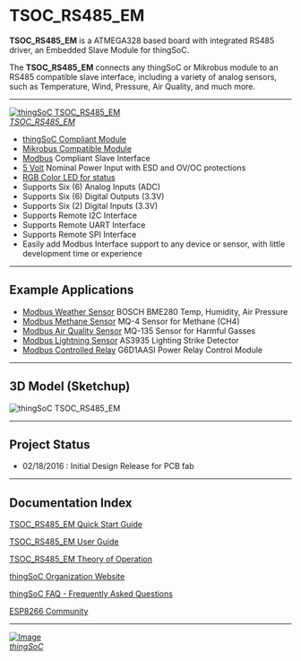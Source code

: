 # TSOC_RS485_EM
**TSOC_RS485_EM** is a ATMEGA328 based board with integrated RS485 driver, an Embedded Slave Module for thingSoC.


The **TSOC_RS485_EM** connects any thingSoC or Mikrobus module to an RS485 compatible slave interface,
including a variety of analog sensors, such as Temperature, Wind, Pressure, Air Quality, and much more.
 
---------------------------------------

[![thingSoC TSOC_RS485_EM](http://thingsoc.github.io/img/projects/thingSoC/thingSoC_cat.png)  
*TSOC_RS485_EM*](https://github.com/PatternAgents/TSOC_RS485_EM/)

* [thingSoC Compliant Module](http://www.thingsoc.com)
* [Mikrobus Compatible Module](http://www.mikroe.com/mikrobus/) 
* [Modbus](http://www.modbus.org/specs.php) Compliant Slave Interface
* [5 Volt](https://en.wikipedia.org/wiki/Modbus) Nominal Power Input with ESD and OV/OC protections
* [RGB Color LED for status](http://media.digikey.com/pdf/Data%20Sheets/CREE%20Power/CLV1A-FKB_Rev5.pdf)
* Supports Six (6) Analog  Inputs  (ADC) 
* Supports Six (6) Digital Outputs (3.3V)
* Supports Six (2) Digital Inputs  (3.3V)
* Supports Remote I2C Interface
* Supports Remote UART Interface
* Supports Remote SPI Interface
* Easily add Modbus Interface support to any device or sensor, with little development time or experience

---------------------------------------
## Example Applications

* [Modbus Weather Sensor](http://www.mikroe.com/click/weather/) BOSCH BME280 Temp, Humidity, Air Pressure
* [Modbus Methane Sensor](http://www.mikroe.com/click/methane/) MQ-4 Sensor for Methane (CH4) 
* [Modbus Air Quality Sensor](http://www.mikroe.com/click/air-quality/) MQ-135 Sensor for Harmful Gasses
* [Modbus Lightning Sensor](http://www.mikroe.com/click/thunder/) AS3935 Lighting Strike Detector
* [Modbus Controlled Relay](http://www.mikroe.com/click/relay/) G6D1AASI Power Relay Control Module

---------------------------------------
## 3D Model (Sketchup)

![thingSoC TSOC_RS485_EM](http://thingsoc.github.io/img/projects/TSOC_RS485_EM/TSOC_RS485_EM_model.png)


---------------------------------------
## Project Status

* 02/18/2016 : Initial Design Release for PCB fab</li>

---------------------------------------
## Documentation Index <a name="documentation_index"/>

[TSOC_RS485_EM Quick Start Guide](https://github.com/thingSOC/TSOC_RS485_EM/)

[TSOC_RS485_EM User Guide](https://github.com/thingSOC/TSOC_RS485_EM/)

[TSOC_RS485_EM Theory of Operation](https://github.com/thingSOC/TSOC_RS485_EM/)

[thingSoC Organization Website](http://thingSoC.github.io)

[thingSoC FAQ - Frequently Asked Questions](http://thingsoc.github.io/support/faq.html)

[ESP8266 Community](https://github.com/esp8266/Arduino)

---------------------------------------

[![Image](http://thingsoc.github.io/img/projects/thingSoC/thingSoC_thumb.png?raw=true)  
*thingSoC*](http://thingsoc.github.io) 

